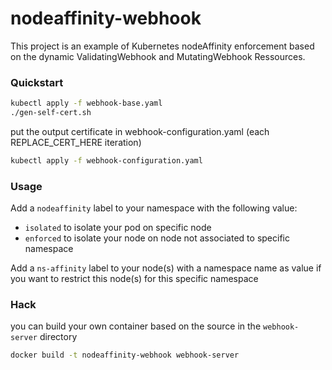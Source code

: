 # nodeaffinity-webhook

This project is an example of Kubernetes nodeAffinity enforcement based on the dynamic ValidatingWebhook and MutatingWebhook Ressources.

### Quickstart

```bash
kubectl apply -f webhook-base.yaml
./gen-self-cert.sh
```
put the output certificate in webhook-configuration.yaml (each REPLACE_CERT_HERE iteration)

```bash
kubectl apply -f webhook-configuration.yaml
```

### Usage

Add a `nodeaffinity` label to your namespace with the following value:
- `isolated` to isolate your pod on specific node
- `enforced` to isolate your node on node not associated to specific namespace

Add a `ns-affinity` label to your node(s) with a namespace name as value if you want to restrict this node(s) for this specific namespace


### Hack

you can build your own container based on the source in the `webhook-server` directory

```bash
docker build -t nodeaffinity-webhook webhook-server
```
